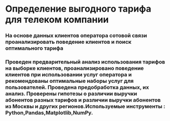 # Определение выгодного тарифа для телеком компании
### На основе данных клиентов оператора сотовой связи проанализировать поведение клиентов и поиск оптимального тарифа

### Проведен предварительный анализ использования тарифов на выборке клиентов, проанализировано поведение клиентов при использовании услуг оператора и рекомендованы оптимальные наборы услуг для пользователей. Проведена предобработка данных, их анализ. Проверены гипотезы о различии выручки абонентов разных тарифов и различии выручки абонентов из Москвы и других регионов.Используемые инструменты : Python,Pandas,Matplotlib,NumPy.
